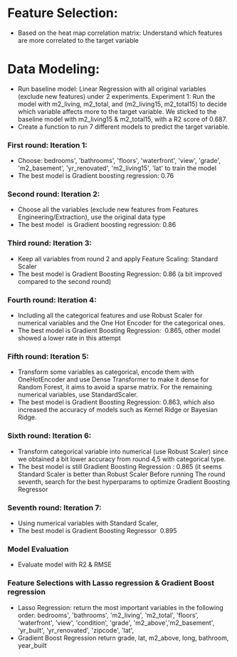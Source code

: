 # Feature Selection:
- Based on the heat map correlation matrix: Understand which features are more correlated to the target variable

# Data Modeling:
- Run baseline model: Linear Regression with all original variables (exclude new features) under 2 experiments. Experiment 1: Run the model with m2_living, m2_total, and (m2_living15, m2_total15) to decide which variable affects more to the target variable. We sticked to the baseline model with m2_living15 & m2_total15, with a R2 score of 0.687.
- Create a function to run 7 different models to predict the target variable.

### First round: Iteration 1:
- Choose: bedrooms', 'bathrooms', 'floors', 'waterfront', 'view', 'grade', 'm2_basement', 'yr_renovated', 'm2_living15', 'lat' to train the model
- The best model is Gradient boosting regression: 0.76

### Second round: Iteration 2:
- Choose all the variables (exclude new features from Features Engineering/Extraction), use the original data type
- The best model  is Gradient boosting regression: 0.86

### Third round: Iteration 3:
- Keep all variables from round 2 and apply Feature Scaling: Standard Scaler
- The best model is Gradient Boosting Regression: 0.86 (a bit improved compared to the second round)

### Fourth round: Iteration 4:
- Including all the categorical features and use Robust Scaler for numerical variables and the One Hot Encoder for the categorical ones.
- The best model is Gradient Boosting Regression:  0.865, other model showed a lower rate in this attempt

### Fifth round: Iteration 5:
- Transform some variables as categorical, encode them with OneHotEncoder and use Dense Transformer to make it dense for Random Forest, it aims to avoid a sparse matrix. For the remaining numerical variables, use StandardScaler. 
- The best model is Gradient Boosting Regression: 0.863, which also increased the accuracy of models such as Kernel Ridge or Bayesian Ridge.

### Sixth round: Iteration 6:
- Transform categorical variable into numerical (use Robust Scaler) since we obtained a bit lower accuracy from round 4,5 with categorical type. 
- The best model is still Gradient Boosting Regression : 0.865 (it seems Standard Scaler is better than Robust Scaler
Before running The round seventh, search for the best hyperparams to optimize Gradient Boosting Regressor

### Seventh round: Iteration 7:
- Using numerical variables with Standard Scaler, 
- The best model is Gradient Boosting Regressor  0.895

### Model Evaluation
- Evaluate model with R2 & RMSE 

### Feature Selections with Lasso regression & Gradient Boost regression
- Lasso Regression: return the most important variables in the following order: bedrooms', 'bathrooms', 'm2_living', 'm2_total', 'floors', 'waterfront', 'view', 'condition', 'grade', 'm2_above','m2_basement', 'yr_built', 'yr_renovated', 'zipcode', 'lat',
- Gradient Boost Regression return grade, lat, m2_above, long, bathroom, year_built
